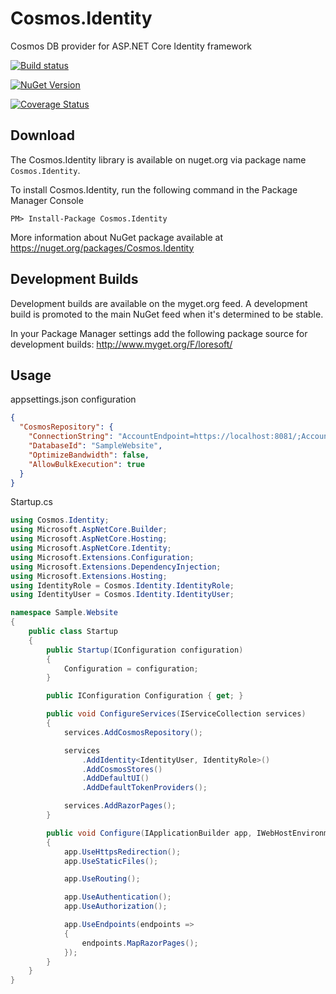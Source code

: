 # Cosmos.Identity
Cosmos DB provider for ASP.NET Core Identity framework

[![Build status](https://ci.appveyor.com/api/projects/status/aj2b6swwjdl0v8wr?svg=true)](https://ci.appveyor.com/project/LoreSoft/cosmos-identity)

[![NuGet Version](https://img.shields.io/nuget/v/Cosmos.Identity.svg?style=flat-square)](https://www.nuget.org/packages/Cosmos.Identity/)

[![Coverage Status](https://coveralls.io/repos/github/loresoft/Cosmos.Identity/badge.svg?branch=main)](https://coveralls.io/github/loresoft/Cosmos.Identity?branch=main)

## Download

The Cosmos.Identity library is available on nuget.org via package name `Cosmos.Identity`.

To install Cosmos.Identity, run the following command in the Package Manager Console

    PM> Install-Package Cosmos.Identity
    
More information about NuGet package available at
<https://nuget.org/packages/Cosmos.Identity>

## Development Builds

Development builds are available on the myget.org feed.  A development build is promoted to the main NuGet feed when it's determined to be stable. 

In your Package Manager settings add the following package source for development builds:
<http://www.myget.org/F/loresoft/>

## Usage

appsettings.json configuration

```json
{
  "CosmosRepository": {
    "ConnectionString": "AccountEndpoint=https://localhost:8081/;AccountKey=C2y6yDjf5/R+ob0N8A7Cgv30VRDJIWEHLM+4QDU5DE2nQ9nDuVTqobD4b8mGGyPMbIZnqyMsEcaGQy67XIw/Jw==",
    "DatabaseId": "SampleWebsite",
    "OptimizeBandwidth": false,
    "AllowBulkExecution": true
  }
}
```

Startup.cs

```c#
using Cosmos.Identity;
using Microsoft.AspNetCore.Builder;
using Microsoft.AspNetCore.Hosting;
using Microsoft.AspNetCore.Identity;
using Microsoft.Extensions.Configuration;
using Microsoft.Extensions.DependencyInjection;
using Microsoft.Extensions.Hosting;
using IdentityRole = Cosmos.Identity.IdentityRole;
using IdentityUser = Cosmos.Identity.IdentityUser;

namespace Sample.Website
{
    public class Startup
    {
        public Startup(IConfiguration configuration)
        {
            Configuration = configuration;
        }

        public IConfiguration Configuration { get; }

        public void ConfigureServices(IServiceCollection services)
        {
            services.AddCosmosRepository();

            services
                .AddIdentity<IdentityUser, IdentityRole>()
                .AddCosmosStores()
                .AddDefaultUI()
                .AddDefaultTokenProviders();

            services.AddRazorPages();
        }

        public void Configure(IApplicationBuilder app, IWebHostEnvironment env)
        {
            app.UseHttpsRedirection();
            app.UseStaticFiles();

            app.UseRouting();

            app.UseAuthentication();
            app.UseAuthorization();

            app.UseEndpoints(endpoints =>
            {
                endpoints.MapRazorPages();
            });
        }
    }
}
```
